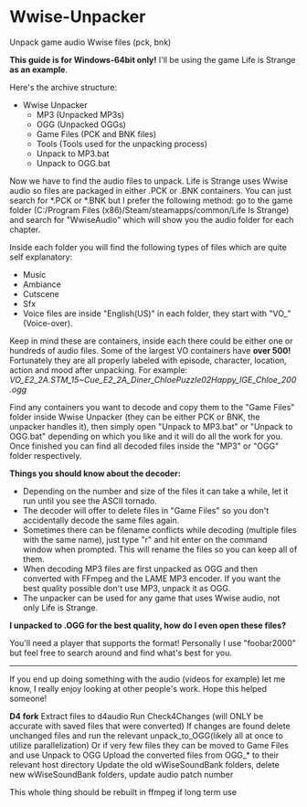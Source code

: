 # Wwise-Unpacker
Unpack game audio Wwise files (pck, bnk)

**This guide is for Windows-64bit only!** I'll be using the game Life is Strange **as an example**.

Here's the archive structure:

* Wwise Unpacker
  * MP3 (Unpacked MP3s)
  * OGG (Unpacked OGGs)
  * Game Files (PCK and BNK files)
  * Tools (Tools used for the unpacking process)
  * Unpack to MP3.bat
  * Unpack to OGG.bat
  
Now we have to find the audio files to unpack. Life is Strange uses Wwise audio so files are packaged in either .PCK or .BNK containers. 
You can just search for *.PCK or *.BNK but I prefer the following method: go to the game folder (C:/Program Files (x86)/Steam/steamapps/common/Life Is Strange) and search for "WwiseAudio" which will show you the audio folder for each chapter.

Inside each folder you will find the following types of files which are quite self explanatory:

* Music
* Ambiance
* Cutscene
* Sfx
* Voice files are inside "English(US)" in each folder, they start with "VO_" (Voice-over).

Keep in mind these are containers, inside each there could be either one or hundreds of audio files. Some of the largest VO containers have **over 500!** Fortunately they are all properly labeled with episode, character, location, action and mood after unpacking. 
For example: *VO_E2_2A.STM_15~Cue_E2_2A_Diner_ChloePuzzle02Happy_IGE_Chloe_200.ogg*

Find any containers you want to decode and copy them to the "Game Files" folder inside Wwise Unpacker (they can be either PCK or BNK, the unpacker handles it), then simply open "Unpack to MP3.bat" or "Unpack to OGG.bat" depending on which you like and it will do all the work for you. 
Once finished you can find all decoded files inside the "MP3" or "OGG" folder respectively.

**Things you should know about the decoder:**

* Depending on the number and size of the files it can take a while, let it run until you see the ASCII tornado.
* The decoder will offer to delete files in "Game Files" so you don't accidentally decode the same files again.
* Sometimes there can be filename conflicts while decoding (multiple files with the same name), just type "r" and hit enter on the command window when prompted. This will rename the files so you can keep all of them.
* When decoding MP3 files are first unpacked as OGG and then converted with FFmpeg and the LAME MP3 encoder. If you want the best quality possible don't use MP3, unpack it as OGG.
* The unpacker can be used for any game that uses Wwise audio, not only Life is Strange.

**I unpacked to .OGG for the best quality, how do I even open these files?**

You'll need a player that supports the format! Personally I use "foobar2000" but feel free to search around and find what's best for you.

---

If you end up doing something with the audio (videos for example) let me know, I really enjoy looking at other people's work. Hope this helped someone!



**D4 fork**
Extract files to d4audio
Run Check4Changes (will ONLY be accurate with saved files that were converted)
If changes are found delete unchanged files and run the relevant unpack_to_OGG(likely all at once to utilize parallelization)
Or if very few files they can be moved to Game Files and use Unpack to OGG
Upload the converted files from OGG_* to their relevant host directory
Update the old wWiseSoundBank folders, delete new wWiseSoundBank folders, update audio patch number



This whole thing should be rebuilt in ffmpeg if long term use